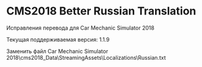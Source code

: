 # CMS2018 Better Russian Translation

Исправления перевода для Car Mechanic Simulator 2018

Текущая поддерживаемая версия: 1.1.9

Заменить файл Car Mechanic Simulator 2018\cms2018_Data\StreamingAssets\Localizations\Russian.txt
